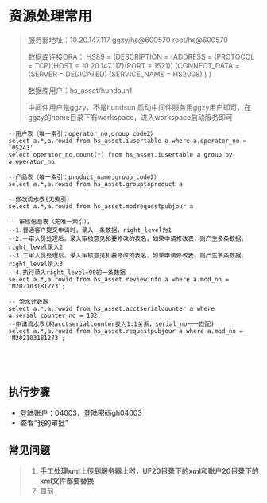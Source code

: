 # 资源处理常用

> 服务器地址：10.20.147.117  ggzy/hs@600570  root/hs@600570
>
> 数据库连接ORA：
> HS89 =
>   (DESCRIPTION =
>     (ADDRESS = (PROTOCOL = TCP)(HOST = 10.20.147.117)(PORT = 1521))
>     (CONNECT_DATA =
>       (SERVER = DEDICATED)
>       (SERVICE_NAME = HS2008)
>     )
>   )
>
> 数据库用户：hs_asset/hundsun1
>
> 中间件用户是ggzy，不是hundsun
> 启动中间件服务用ggzy用户即可，在ggzy的home目录下有workspace，进入workspace启动服务即可

```plsql
--用户表（唯一索引：operator_no,group_code2）
select a.*,a.rowid from hs_asset.iusertable a where a.operator_no = '05243'
select operator_no,count(*) from hs_asset.iusertable a group by a.operator_no

--产品表（唯一索引：product_name,group_code2）
select a.*,a.rowid from hs_asset.grouptoproduct a

--修改流水表(无索引)
select a.*,a.rowid from hs_asset.modrequestpubjour a

-- 审核信息表（无唯一索引），
--1.普通客户提交申请时，录入一条数据，right_level为1
--2.一审人员处理后，录入审核意见和要修改的表名，如果申请修改表，则产生多条数据，right_level录入2
--3.二审人员处理后，录入审核意见和要修改的表名，如果申请修改表，则产生多条数据，right_level录入3
--4.执行录入right_level=99的一条数据
select a.*,a.rowid from hs_asset.reviewinfo a where a.mod_no = 'M202103181273';

-- 流水计数器
select a.*,a.rowid from hs_asset.acctserialcounter a where a.serial_counter_no = 182;
--申请流水表(和acctserialcounter表为1:1关系，serial_no一一匹配)
select a.*,a.rowid from hs_asset.requestpubjour a where a.mod_no = 'M202103181273';





```

## 执行步骤

- 登陆账户：04003，登陆密码gh04003
- 查看“我的审批”

## 常见问题

> 1. **手工处理xml上传到服务器上时，UF20目录下的xml和账户20目录下的xml文件都要替换**
> 2. 目前

